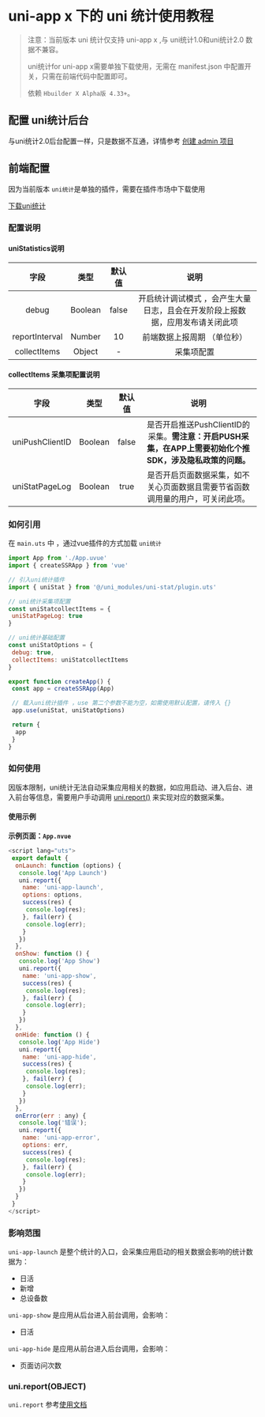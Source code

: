 # uni-app x 下的 uni 统计使用教程
>
> 注意：当前版本 uni 统计仅支持 uni-app x ,与 uni统计1.0和uni统计2.0 数据不兼容。
>
> uni统计for uni-app x需要单独下载使用，无需在 manifest.json 中配置开关，只需在前端代码中配置即可。
>
> 依赖 `Hbuilder X Alpha版 4.33+`。

## 配置 uni统计后台

与uni统计2.0后台配置一样，只是数据不互通，详情参考 [创建 admin 项目](https://uniapp.dcloud.net.cn/uni-stat-v2.html#%E5%90%8E%E5%8F%B0%E6%8A%A5%E8%A1%A8%E9%85%8D%E7%BD%AE)

## 前端配置

因为当前版本 `uni统计`是单独的插件，需要在插件市场中下载使用

[下载uni统计](https://ext.dcloud.net.cn/plugin?name=uni-stat)

### 配置说明

#### uniStatistics说明

|字段      | 类型   | 默认值     | 说明                               |
|:-:      |:-:   |:-:      |:-:                               |
|debug     | Boolean |false  |开启统计调试模式 ，会产生大量日志，且会在开发阶段上报数据，应用发布请关闭此项 |
|reportInterval | Number |10        |前端数据上报周期 （单位秒）                    |
|collectItems  |Object  |-       |采集项配置          |

#### collectItems 采集项配置说明

|字段 |类型| 默认值  |说明|
|:-:|:-: |:-:     |:-:|
|uniPushClientID| Boolean |false |是否开启推送PushClientID的采集。**需注意：开启PUSH采集，在APP上需要初始化个推SDK，涉及隐私政策的问题。**|
|uniStatPageLog| Boolean |true |是否开启页面数据采集，如不关心页面数据且需要节省函数调用量的用户，可关闭此项。|

### 如何引用

在 `main.uts` 中 ，通过vue插件的方式加载 `uni统计`

```js
import App from './App.uvue'
import { createSSRApp } from 'vue'

// 引入uni统计插件
import { uniStat } from '@/uni_modules/uni-stat/plugin.uts'

// uni统计采集项配置
const uniStatcollectItems = {
 uniStatPageLog: true
}

// uni统计基础配置
const uniStatOptions = {
 debug: true,
 collectItems: uniStatcollectItems
}

export function createApp() {
 const app = createSSRApp(App)

 // 载入uni统计插件 ，use 第二个参数不能为空，如需使用默认配置，请传入 {}
 app.use(uniStat, uniStatOptions)

 return {
  app
 }
}

```

### 如何使用

因版本限制，uni统计无法自动采集应用相关的数据，如应用启动、进入后台、进入前台等信息，需要用户手动调用 [uni.report()](https://doc.dcloud.net.cn/uni-app-x/api/report) 来实现对应的数据采集。

#### 使用示例

**示例页面：`App.nvue`**

```js
<script lang="uts">
 export default {
  onLaunch: function (options) {
   console.log('App Launch')
   uni.report({
    name: 'uni-app-launch',
    options: options,
    success(res) {
     console.log(res);
    }, fail(err) {
     console.log(err);
    }
   })
  },
  onShow: function () {
   console.log('App Show')
   uni.report({
    name: 'uni-app-show',
    success(res) {
     console.log(res);
    }, fail(err) {
     console.log(err);
    }
   })
  },
  onHide: function () {
   console.log('App Hide')
   uni.report({
    name: 'uni-app-hide',
    success(res) {
     console.log(res);
    }, fail(err) {
     console.log(err);
    }
   })
  },
  onError(err : any) {
   console.log('错误');
   uni.report({
    name: 'uni-app-error',
    options: err,
    success(res) {
     console.log(res);
    }, fail(err) {
     console.log(err);
    }
   })
  }
 }
</script>

```

### 影响范围

`uni-app-launch` 是整个统计的入口，会采集应用启动的相关数据会影响的统计数据为：

- 日活
- 新增
- 总设备数

`uni-app-show` 是应用从后台进入前台调用，会影响：

- 日活

`uni-app-hide` 是应用从前台进入后台调用，会影响：

- 页面访问次数

### uni.report(OBJECT) 
`uni.report` 参考[使用文档](https://doc.dcloud.net.cn/uni-app-x/api/report)

